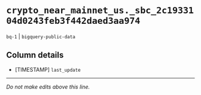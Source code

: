 # `crypto_near_mainnet_us._sbc_2c1933104d0243feb3f442daed3aa974`
`bq-1` | `bigquery-public-data`

## Column details
* [TIMESTAMP] `last_update`

-------------------------------------------------------------------------------
*Do not make edits above this line.*
